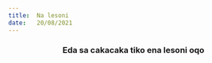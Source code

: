 ```yaml
---
title:  Na lesoni
date:   20/08/2021
---
```


### <center>Eda sa cakacaka tiko ena lesoni oqo</center>